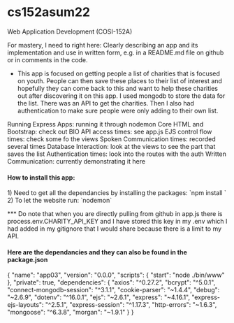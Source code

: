 # cs152asum22

Web Application Development (COSI-152A)

For mastery, I need to right here: Clearly describing an app and its implementation and use in written form, e.g. in a README.md file on github or in comments in the code.

- This app is focused on getting people a list of charities that is focused on youth. People can then save these places to their list of interest and hopefully they can come back to this and want to help these charities out after discovering it on this app. I used mongodb to store the data for the list. There was an API to get the charities. Then I also had authentication to make sure people were only adding to their own list.

Running Express Apps: running it through nodemon
Core HTML and Bootstrap: check out BIO
API access times: see app.js
EJS control flow times: check some fo the views
Spoken Communication times: recorded several times
Database Interaction: look at the views to see the part that saves the list
Authentication times: look into the routes with the auth
Written Communication: currently demonstrating it here

<h4> How to install this app: </h4> 
1) Need to get all the dependancies by installing the packages: `npm install `
2) To let the website run: `nodemon`


*** Do note that when you are directly pulling from github in app.js there is process.env.CHARITY_API_KEY and I have stored this key in my .env which I had added in my gitignore that I would share because there is a limit to my API. 


<h4> Here are the dependancies and they can also be found in the package.json  </h4> 
{
  "name": "app03",
  "version": "0.0.0",
  "scripts": {
    "start": "node ./bin/www"
  },
  "private": true,
  "dependencies": {
    "axios": "^0.27.2",
    "bcrypt": "^5.0.1",
    "connect-mongodb-session": "^3.1.1",
    "cookie-parser": "~1.4.4",
    "debug": "~2.6.9",
    "dotenv": "^16.0.1",
    "ejs": "~2.6.1",
    "express": "~4.16.1",
    "express-ejs-layouts": "^2.5.1",
    "express-session": "^1.17.3",
    "http-errors": "~1.6.3",
    "mongoose": "^6.3.8",
    "morgan": "~1.9.1"
  }
}
